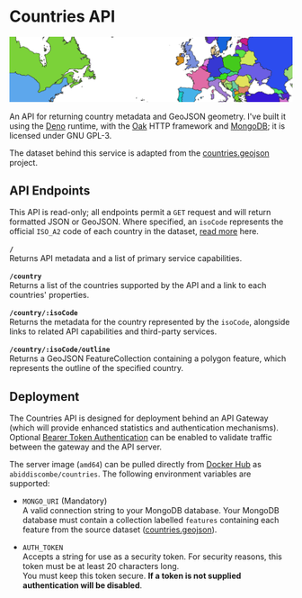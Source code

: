# Countries API

![Banner image showing country outlines](./media/banner.png)

An API for returning country metadata and GeoJSON geometry. I've built it using the [Deno](https://deno.com/runtime) runtime, with the [Oak](https://oakserver.github.io/oak/) HTTP framework and [MongoDB](https://mongodb.com); it is licensed under GNU GPL-3.

The dataset behind this service is adapted from the [countries.geojson](https://github.com/datasets/geo-countries) project.

## API Endpoints
This API is read-only; all endpoints permit a `GET` request and will return formatted JSON or GeoJSON. Where specified, an `isoCode` represents the official `ISO_A2` code of each country in the dataset, [read more](https://en.wikipedia.org/wiki/ISO_3166-1_alpha-3) here.


**`/`**\
Returns API metadata and a list of primary service capabilities.

**`/country`**\
Returns a list of the countries supported by the API and a link to each countries' properties.

**`/country/:isoCode`**\
Returns the metadata for the country represented by the `isoCode`, alongside links to related API capabilities and third-party services.

**`/country/:isoCode/outline`**\
Returns a GeoJSON FeatureCollection containing a polygon feature, which represents the outline of the specified country.

## Deployment
The Countries API is designed for deployment behind an API Gateway (which will provide enhanced statistics and authentication mechanisms). Optional [Bearer Token Authentication](https://swagger.io/docs/specification/authentication/bearer-authentication/) can be enabled to validate traffic between the gateway and the API server.

The server image (`amd64`) can be pulled directly from [Docker Hub](https://hub.docker.com/r/abiddiscombe/countries) as `abiddiscombe/countries`. The following environment variables are supported:

- `MONGO_URI` (Mandatory)  
A valid connection string to your MongoDB database. Your MongoDB database must contain a collection labelled `features` containing each feature from the source dataset ([countries.geojson](https://github.com/datasets/geo-countries)).

- `AUTH_TOKEN`  
Accepts a string for use as a security token. For security reasons, this token must be at least 20 characters long.  
You must keep this token secure. **If a token is not supplied authentication will be disabled**.
